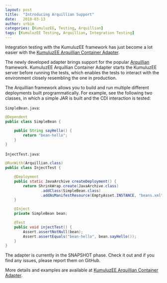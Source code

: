 ```yaml
---
layout: post
title:  "Introducing Arquillian Support"
date:   2018-03-13
author: urbim
categories: [KumuluzEE, Testing, Arquillian]
tags: [KumuluzEE Testing, Arquillian, Integration Testing]
---
```


Integration testing with the KumuluzEE framework has just become a lot easier with the
[KumuluzEE Arquillian Container Adapter](https://github.com/kumuluz/kumuluzee-testing/blob/master/kumuluzee-arquillian-container/README.md).

The newly developed adapter brings support for the popular [Arquillian](http://arquillian.org/) framework. KumuluzEE
Arquillian Container Adapter starts the KumuluzEE server before running the tests, which enables the tests to interact
with the environment closely resembling the one in production.

<!--more-->

The Arquillian framework allows you to build and run multiple different deployments built programmatically. For example,
see the following two classes, in which a simple JAR is built and the CDI interaction is tested:

`SimpleBean.java`:

```java
@Dependent
public class SimpleBean {

    public String sayHello() {
        return "bean-hello";
    }
}
```

`InjectTest.java`:

```java
@RunWith(Arquillian.class)
public class InjectTest {

    @Deployment
    public static JavaArchive createDeployment() {
        return ShrinkWrap.create(JavaArchive.class)
                .addClass(SimpleBean.class)
                .addAsManifestResource(EmptyAsset.INSTANCE, "beans.xml");
    }

    @Inject
    private SimpleBean bean;

    @Test
    public void injectTest() {
        Assert.assertNotNull(bean);
        Assert.assertEquals("bean-hello", bean.sayHello());
    }
}
```

The adapter is currently in the SNAPSHOT phase. Check it out and if you find any issues, please report them on GitHub.

More details and examples are available at
[KumuluzEE Arquillian Container Adapter](https://github.com/kumuluz/kumuluzee-testing/blob/master/kumuluzee-arquillian-container/README.md).
